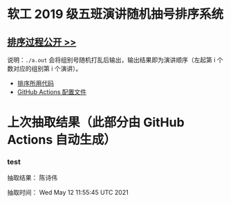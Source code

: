 # 软工 2019 级五班演讲随机抽号排序系统

## [排序过程公开 >>](https://github.com/bobby285271/stuselect/actions)

说明：`./a.out` 会将组别号随机打乱后输出，输出结果即为演讲顺序（左起第 i 个数对应的组别第 i 个演讲）。

* [排序所用代码](class5.cpp)
* [GitHub Actions 配置文件](.github/workflows/update.yml)

# 上次抽取结果（此部分由 GitHub Actions 自动生成）

### test
抽取结果： 陈诗伟 

抽取时间：
Wed May 12 11:55:45 UTC 2021

